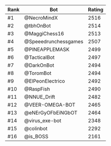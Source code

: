 Rank|Bot|Rating
---|---|---
#1|@NecroMindX|2516
#2|@tbhOnBot|2514
#3|@MaggiChess16|2513
#4|@Speeedrunchessgames|2507
#5|@PINEAPPLEMASK|2499
#6|@TacticalBot|2497
#7|@DarkOnBot|2494
#8|@ToromBot|2494
#9|@ElPeonElectrico|2492
#10|@RaspFish|2490
#11|@NNUE_Drift|2482
#12|@VEER-OMEGA-BOT|2465
#13|@eNErGyOFbEiNGbOT|2464
#14|@virus_exe-bot|2348
#15|@colinbot|2292
#16|@is_BOSS|2161
